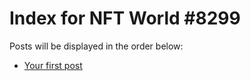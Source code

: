 # Index for NFT World #8299
Posts will be displayed in the order below:

- [Your first post](./001-first.md)

